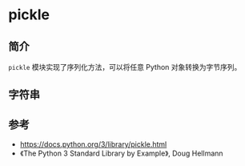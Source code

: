 # pickle


## 简介

`pickle` 模块实现了序列化方法，可以将任意 Python 对象转换为字节序列。

## 字符串



## 参考

- https://docs.python.org/3/library/pickle.html
- 《The Python 3 Standard Library by Example》, Doug Hellmann